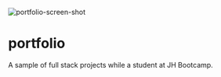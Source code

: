 ![portfolio-screen-shot](https://user-images.githubusercontent.com/54730132/114416942-2ba02700-9b7f-11eb-8d75-16d537c933c6.png)
# portfolio

A sample of full stack projects while a student at JH Bootcamp.

